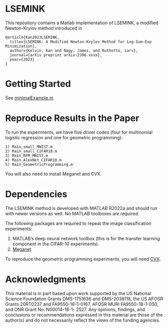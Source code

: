 # LSEMINK

This repository contains a Matlab implementation of LSEMINK, a modified Newton-Krylov method introduced in

```
@article{Kan2023LSEMINK,
  title={LSEMINK: A Modified Newton-Krylov Method for Log-Sum-Exp
Minimization},
  author={Kelvin, Kan and Nagy, James, and Ruthotto, Lars},
  journal={arXiv preprint arXiv:2306.xxxx},
  year={2023}
}
```

# Getting Started

See [minimalExample.m](minimalExample.m)

# Reproduce Results in the Paper

To run the experiments, we have five driver codes (four for multinomial logistic regression and one for geometric programming):

	1) Main_small_MNIST.m
	2) Main_small_CIFAR10.m
	3) Main_RFM_MNIST.m
	4) Main_AlexNet_CIFAR10.m
	5) Main_GeometricProgramming.m

You will also need to install Meganet and CVX.

# Dependencies

The LSEMINK method is developed with MATLAB R2022a and should run with newer versions as well. No MATLAB toolboxes are required.

The following packages are required to repeat the image classification experiments:
1) MATLAB’s deep neural network toolbox (this is for the transfer learning component in the CIFAR-10 experiments).
2) [Meganet](https://github.com/XtractOpen/Meganet.m)

To reproduce the geometric programming experiments, you will need [CVX](http://cvxr.com/cvx/download/).

# Acknowledgments

This material is in part based upon work supported by the US National Science Foundation Grants DMS-1751636 and DMS-2038118, the US AFOSR Grants 20RT0237 and FA9550-18-1-0167, AFOSR MURI FA9550-18-1-050, and ONR Grant No. N00014-18-1- 2527. Any opinions, findings, and conclusions or recommendations expressed in this material are those of the author(s) and do not necessarily reflect the views of the funding agencies.
